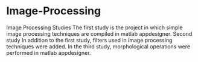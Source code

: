 # Image-Processing
Image Processing Studies
The first study is the project in which simple image processing techniques are compiled in matlab appdesigner. Second study In addition to the first study, filters used in image processing techniques were added. In the third study, morphological operations were performed in matlab appdesigner.
